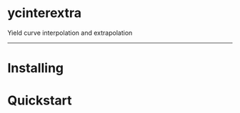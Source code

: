 ycinterextra
============

Yield curve interpolation and extrapolation

<hr>

# Installing


# Quickstart

